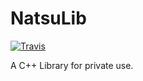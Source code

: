 NatsuLib
====
[![Travis](https://img.shields.io/travis/akemimadoka/NatsuLib.svg)](https://travis-ci.org/akemimadoka/NatsuLib)

A C++ Library for private use.